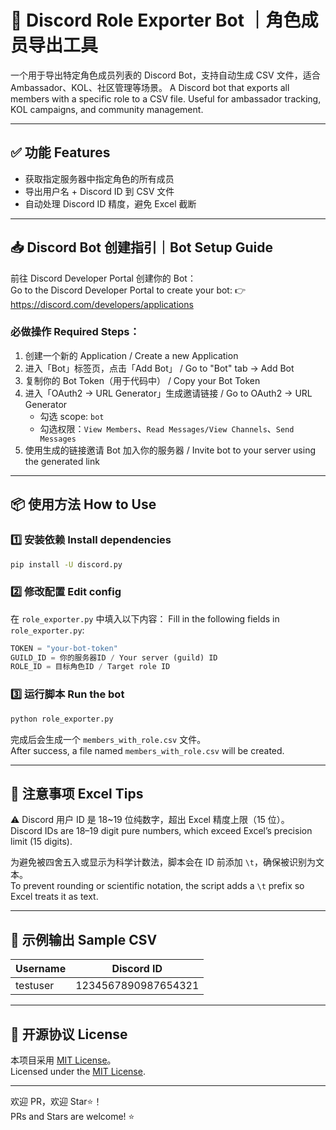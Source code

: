 # 🧾 Discord Role Exporter Bot ｜角色成员导出工具

一个用于导出特定角色成员列表的 Discord Bot，支持自动生成 CSV 文件，适合 Ambassador、KOL、社区管理等场景。
A Discord bot that exports all members with a specific role to a CSV file. Useful for ambassador tracking, KOL campaigns, and community management.

---

## ✅ 功能 Features

- 获取指定服务器中指定角色的所有成员
- 导出用户名 + Discord ID 到 CSV 文件
- 自动处理 Discord ID 精度，避免 Excel 截断

---

## 📥 Discord Bot 创建指引｜Bot Setup Guide

前往 Discord Developer Portal 创建你的 Bot：  
Go to the Discord Developer Portal to create your bot:
👉 https://discord.com/developers/applications

### 必做操作 Required Steps：

1. 创建一个新的 Application / Create a new Application
2. 进入「Bot」标签页，点击「Add Bot」 / Go to "Bot" tab → Add Bot
3. 复制你的 Bot Token（用于代码中） / Copy your Bot Token
4. 进入「OAuth2 → URL Generator」生成邀请链接 / Go to OAuth2 → URL Generator
   - 勾选 scope: `bot`
   - 勾选权限：`View Members`、`Read Messages/View Channels`、`Send Messages`
5. 使用生成的链接邀请 Bot 加入你的服务器 / Invite bot to your server using the generated link

---

## 📦 使用方法 How to Use

### 1️⃣ 安装依赖 Install dependencies

```bash
pip install -U discord.py
```

### 2️⃣ 修改配置 Edit config

在 `role_exporter.py` 中填入以下内容：
Fill in the following fields in `role_exporter.py`:

```python
TOKEN = "your-bot-token"
GUILD_ID = 你的服务器ID / Your server (guild) ID
ROLE_ID = 目标角色ID / Target role ID
```

### 3️⃣ 运行脚本 Run the bot

```bash
python role_exporter.py
```

完成后会生成一个 `members_with_role.csv` 文件。  
After success, a file named `members_with_role.csv` will be created.

---

## 📄 注意事项 Excel Tips

⚠️ Discord 用户 ID 是 18~19 位纯数字，超出 Excel 精度上限（15 位）。  
Discord IDs are 18–19 digit pure numbers, which exceed Excel’s precision limit (15 digits).

为避免被四舍五入或显示为科学计数法，脚本会在 ID 前添加 `\t`，确保被识别为文本。  
To prevent rounding or scientific notation, the script adds a `\t` prefix so Excel treats it as text.

---

## 🧪 示例输出 Sample CSV

| Username       | Discord ID           |
|----------------|----------------------|
| testuser       | 1234567890987654321  |

---

## 🪪 开源协议 License

本项目采用 [MIT License](LICENSE)。  
Licensed under the [MIT License](LICENSE).

---

欢迎 PR，欢迎 Star⭐️！  
PRs and Stars are welcome! ⭐️
